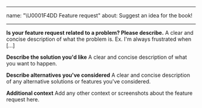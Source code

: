 <!--
 * @Author: BDFD
 * @Date: 2022-02-23 18:44:17
 * @LastEditTime: 2022-02-23 18:44:40
 * @LastEditors: BDFD
 * @Description: 
 * @FilePath: \Heroku_Node.js_Template\.github\ISSUE_TEMPLATE\---feature-request.md
-->


---

name: "\U0001F4DD Feature request"
about: Suggest an idea for the book!

---

**Is your feature request related to a problem? Please describe.**
A clear and concise description of what the problem is. Ex. I'm always frustrated when [...]

**Describe the solution you'd like**
A clear and concise description of what you want to happen.

**Describe alternatives you've considered**
A clear and concise description of any alternative solutions or features you've considered.

**Additional context**
Add any other context or screenshots about the feature request here.
